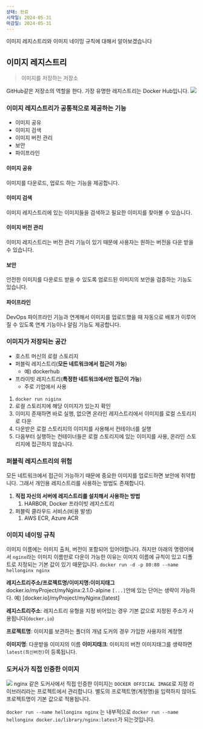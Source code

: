 ```yaml
---
상태: 완료
시작일: 2024-05-31
마감일: 2024-05-31
---
```

이미지 레지스트리와 이미지 네이밍 규칙에 대해서 알아보겠습니다

## 이미지 레지스트리
> 이미지를 저장하는 저장소

GitHub같은 저장소의 역할을 한다. 가장 유명한 레지스트리는 Docker Hub입니다.
![](https://i.imgur.com/MgXi1Ow.png)
### 이미지 레지스트리가 공통적으로 제공하는 기능
- 이미지 공유
- 이미지 검색
- 이미지 버전 관리
- 보안
- 파이프라인
#### 이미지 공유
이미지를 다운로드, 업로드 하는 기능을 제공합니다.
#### 이미지 검색
이미지 레지스트리에 있는 이미지들을 검색하고 필요한 이미지를 찾아볼 수 있습니다.
#### 이미지 버전 관리
이미지 레지스트리는 버전 관리 기능이 있기 때문에 사용자는 원하는 버전을 다운 받을 수 있습니다.
#### 보안
안전한 이미지를 다운로드 받을 수 있도록 업로드된 이미지의 보안을 검증하는 기능도 있습니다.
#### 파이프라인
DevOps 파이프라인 기능과 연계해서 이미지를 업로드했을 때 자동으로 배포가 이루어질 수 있도록 연계 기능이나 알림 기능도 제공합니다.

### 이미지가 저장되는 공간
- 호스트 머신의 로컬 스토리지
- 퍼블릭 레지스트리(**모든 네트워크에서 접근이 가능**)
	- 예) dockerhub
- 프라이빗 레지스트리(**특정한 네트워크에서만 접근이 가능**)
	- 주로 기업에서 사용


1. `docker run niginx` 
2. 로컬 스토리지에 해당 이미지가 있는지 확인 
3. 이미지 존재하면 바로 실행, 없으면 온라인 레지스트리에서 이미지를 로컬 스토리지로 다운
4. 다운받은 로컬 스토리지의 이미지를 사용해서 컨테이너를 실행
5. 다음부터 실행하는 컨테이너들은 로컬 스토리지에 있는 이미지를 사용, 온라인 스토리지에 접근하지 않습니다.

### 퍼블릭 레지스트리의 위험
모든 네트워크에서 접근이 가능하기 때문에 중요한 이미지를 업로드하면 보안에 취약합니다.
그래서 개인용 레지스트리를 사용하는 방법도 존재합니다.
1. **직접 자신의 서버에 레지스트리를 설치해서 사용하는 방법**
	1. HARBOR, Docker 프라이빗 레지스트리
2. 퍼블릭 클라우드 서비스(비용 발생)
	1. AWS ECR, Azure ACR

### 이미지 네이밍 규칙
이미지 이름에는 이미지 출처, 버전이 포함되어 있어야합니다.
하지만 아래의 명령어에서 `nginx`라는 이미지 이름만로 다운이 가능한 이유는
이미지 이름에 규칙이 있고 디폴트로 지정되는 기본 값이 있기 때문입니다.
`docker run -d -p 80:80 --name hellonginx nginx`

**레지스트리주소/프로젝트명/이미지명:이미지태그**
docker.io/myProject/myNginx:2.1.0-alpine
`[...]`안에 있는 단어는 생략이 가능하다. 
예) [docker.io]/myProject/myNginx:[latest]

**레지스트리주소**: 레지스트리 유형을 지정
비어있는 경우 기본 값으로 지정된 주소가 사용됩니다(`docker.io`)

**프로젝트명**: 이미지를 보관하는 폴더의 개념
도커의 경우 가입한 사용자의 계정명

**이미지명**: 다운받을 이미지의 이름
**이미지태크**: 이미지의 버전
이미지태그를 생략하면` latest(최신버전)`이 등록됩니다.

### 도커사가 직접 인증한 이미지
![](https://i.imgur.com/sbLYYhx.png)
nginx 같은 도커사에서 직접 인증한 이미지는 `DOCKER OFFICIAL IMAGE`로 지정
라이브러리라는 프로젝트에서 관리합니다. 별도의 프로젝트명(계정명)을 입력하지 않아도 프로젝트명이 기본 값으로 적용됩니다.

`docker run --name hellonginx nginx` 는 내부적으로
`docker run --name hellonginx docker.io/library/nginx:latest`가 되는것입니다.